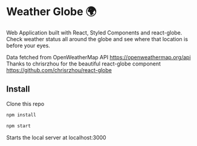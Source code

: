 # Weather Globe 🌍
Web Application built with React, Styled Components and react-globe.
Check weather status all around the globe and see where that location is before your eyes.

Data fetched from OpenWeatherMap API https://openweathermap.org/api
<br/>
Thanks to chrisrzhou for the beautiful react-globe component https://github.com/chrisrzhou/react-globe

## Install
Clone this repo
```sh
npm install
```
```sh
npm start
```
Starts the local server at localhost:3000
